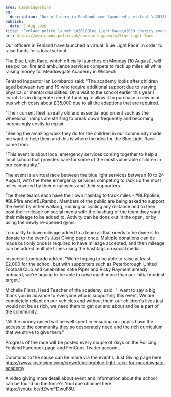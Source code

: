 ```yaml
area: Cambridgeshire
og:
  description: "Our officers in Fenland have launched a virtual \u2018Blue Light Race\u2019 in order to raise funds for a local school."
publish:
  date: 5 Aug 2020
title: "Fenland police launch \u2018Blue Light Race\u2019 charity event"
url: https://www.cambs.police.uk/news-and-appeals/Blue-Light-Race
```

Our officers in Fenland have launched a virtual 'Blue Light Race' in order to raise funds for a local school.

The Blue Light Race, which officially launches on Monday (10 August), will see police, fire and ambulance services compete to rack up miles all while raising money for Meadowgate Academy in Wisbech.

Fenland Inspector Ian Lombardo said: "The academy looks after children aged between two and 19 who require additional support due to varying physical or mental disabilities. On a visit to the school earlier this year I learnt it is in desperate need of funding to allow it to purchase a new mini bus which costs about £35,000 due to all the adaptions that are required.

"Their current fleet is really old and essential equipment such as the wheelchair ramps are starting to break down frequently and becoming increasingly costly to repair.

"Seeing the amazing work they do for the children in our community made me want to help them and this is where the idea for the Blue Light Race came from.

"This event is about local emergency services coming together to help a local school that provides care for some of the most vulnerable children in our community."

The event is a virtual race between the blue light services between 10 to 24 August, with the three emergency services competing to rack up the most miles covered by their employees and their supporters.

The three teams each have their own hashtag to track miles - #BLRpolice, #BLRfire and #BLRambo. Members of the public are being asked to support the event by either walking, running or cycling any distance and to then post their mileage on social media with the hashtag of the team they want their mileage to be added to. Activity can be done out in the open, or by using the newly re-opened gyms.

To qualify to have mileage added to a team all that needs to be done is to donate to the event's Just Giving page once. Multiple donations can be made but only once is required to have mileage accepted, and then mileage can be added multiple times using the hashtags on social media.

Inspector Lombardo added: "We're hoping to be able to raise at least £2,000 for the school, but with supporters such as Peterborough United Football Club and celebrities Katie Piper and Ricky Rayment already onboard, we're hoping to be able to raise much more than our initial modest target."

Michelle Flanz, Head Teacher of the academy, said: "I want to say a big thank you in advance to everyone who is supporting this event. We are completely reliant on our vehicles and without them our children's lives just would not be as rich, we need them to get out and about and be a part of the community.

"All the money raised will be well spent in ensuring our pupils have the access to the community they so desperately need and the rich curriculum that we strive to give them."

Progress of the race will be posted every couple of days on the Policing Fenland Facebook page and FenCops Twitter account.

Donations to the cause can be made via the event's Just Giving page here https://www.justgiving.com/crowdfunding/blue-light-race-for-meadowgate-academy.

A video giving more detail about event and information about the school can be found on the force's YouTube channel here https://youtu.be/dZwmFDwuF8U.
